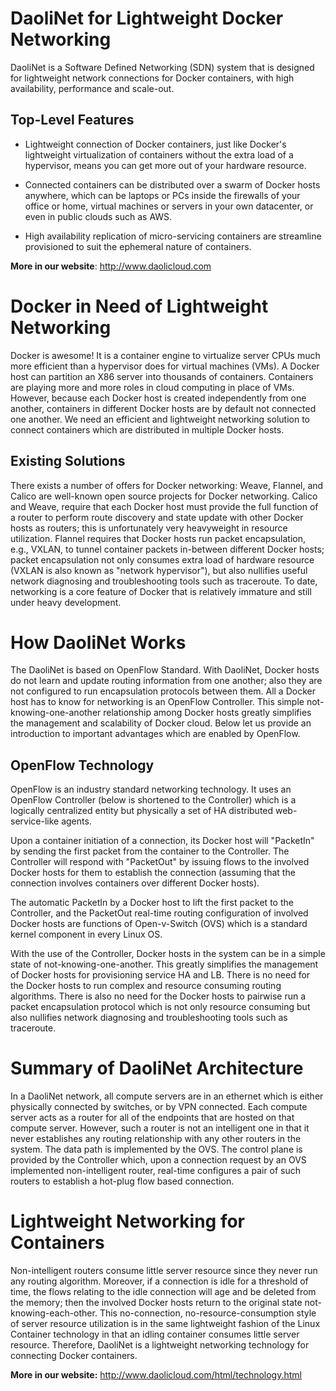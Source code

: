 DaoliNet for Lightweight Docker Networking
=================

DaoliNet is a Software Defined Networking (SDN) system that is designed for lightweight network connections for Docker containers, with high availability, performance and scale-out.

Top-Level Features
------------------
* Lightweight connection of Docker containers, just like Docker's lightweight virtualization of containers without the extra load of a hypervisor, means you can get more out of your hardware resource.

* Connected containers can be distributed over a swarm of Docker hosts anywhere, which can be laptops or PCs inside the firewalls of your office or home, virtual machines or servers in your own datacenter, or even in public clouds such as AWS.

* High availability replication of micro-servicing containers are streamline provisioned to suit the ephemeral nature of containers.

**More in our website**:  http://www.daolicloud.com

Docker in Need of Lightweight Networking
=================

Docker is awesome! It is a container engine to virtualize server CPUs much more efficient than a hypervisor does for virtual machines (VMs). A Docker host can partition an X86 server into thousands of containers. Containers are playing more and more roles in cloud computing in place of VMs. However, because each Docker host is created independently from one another, containers in different Docker hosts are by default not connected one another. We need an efficient and lightweight networking solution to connect containers which are distributed in multiple Docker hosts.

Existing Solutions
------------------
There exists a number of offers for Docker networking: Weave, Flannel, and Calico are well-known open source projects for Docker networking. Calico and Weave, require that each Docker host must provide the full function of a router to perform route discovery and state update with other Docker hosts as routers; this is unfortunately very heavyweight in resource utilization. Flannel requires that Docker hosts run packet encapsulation, e.g., VXLAN, to tunnel container packets in-between different Docker hosts; packet encapsulation not only consumes extra load of hardware resource (VXLAN is also known as "network hypervisor"), but also nullifies useful network diagnosing and troubleshooting tools such as traceroute. To date, networking is a core feature of Docker that is relatively immature and still under heavy development.

How DaoliNet Works
==================

The DaoliNet is based on OpenFlow Standard. With DaoliNet, Docker hosts do not learn and update routing information from one another; also they are not configured to run encapsulation protocols between them. All a Docker host has to know for networking is an OpenFlow Controller. This simple not-knowing-one-another relationship among Docker hosts greatly simplifies the management and scalability of Docker cloud. Below let us provide an introduction to important advantages which are enabled by OpenFlow.

OpenFlow Technology
-------------------
OpenFlow is an industry standard networking technology. It uses an OpenFlow Controller (below is shortened to the Controller) which is a logically centralized entity but physically a set of HA distributed web-service-like agents.

Upon a container initiation of a connection, its Docker host will "PacketIn" by sending the first packet from the container to the Controller. The Controller will respond with "PacketOut" by issuing flows to the involved Docker hosts for them to establish the connection (assuming that the connection involves containers over different Docker hosts).

The automatic PacketIn by a Docker host to lift the first packet to the Controller, and the PacketOut real-time routing configuration of involved Docker hosts are functions of Open-v-Switch (OVS) which is a standard kernel component in every Linux OS.

With the use of the Controller, Docker hosts in the system can be in a simple state of not-knowing-one-another. This greatly simplifies the management of Docker hosts for provisioning service HA and LB. There is no need for the Docker hosts to run complex and resource consuming routing algorithms. There is also no need for the Docker hosts to pairwise run a packet encapsulation protocol which is not only resource consuming but also nullifies network diagnosing and troubleshooting tools such as traceroute.

Summary of DaoliNet Architecture
================================
In a DaoliNet network, all compute servers are in an ethernet which is either physically connected by switches, or by VPN connected. Each compute server acts as a router for all of the endpoints that are hosted on that compute server. However, such a router is not an intelligent one in that it never establishes any routing relationship with any other routers in the system. The data path is implemented by the OVS. The control plane is provided by the Controller which, upon a connection request by an OVS implemented non-intelligent router, real-time configures a pair of such routers to establish a hot-plug flow based connection.

Lightweight Networking for Containers
====================================
Non-intelligent routers consume little server resource since they never run any routing algorithm. Moreover, if a connection is idle for a threshold of time, the flows relating to the idle connection will age and be deleted from the memory; then the involved Docker hosts return to the original state not-knowing-each-other. This no-connection, no-resource-consumption style of server resource utilization is in the same lightweight fashion of the Linux Container technology in that an idling container consumes little server resource. Therefore, DaoliNet is a lightweight networking technology for connecting Docker containers.

**More in our website:** http://www.daolicloud.com/html/technology.html
